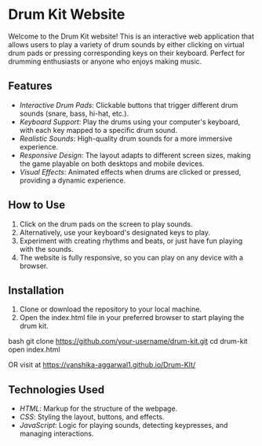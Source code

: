 # Drum Kit Website

Welcome to the Drum Kit website! This is an interactive web application that allows users to play a variety of drum sounds by either clicking on virtual drum pads or pressing corresponding keys on their keyboard. Perfect for drumming enthusiasts or anyone who enjoys making music.

## Features

- *Interactive Drum Pads*: Clickable buttons that trigger different drum sounds (snare, bass, hi-hat, etc.).
- *Keyboard Support*: Play the drums using your computer's keyboard, with each key mapped to a specific drum sound.
- *Realistic Sounds*: High-quality drum sounds for a more immersive experience.
- *Responsive Design*: The layout adapts to different screen sizes, making the game playable on both desktops and mobile devices.
- *Visual Effects*: Animated effects when drums are clicked or pressed, providing a dynamic experience.

## How to Use

1. Click on the drum pads on the screen to play sounds.
2. Alternatively, use your keyboard's designated keys to play.
3. Experiment with creating rhythms and beats, or just have fun playing with the sounds.
4. The website is fully responsive, so you can play on any device with a browser.

## Installation

1. Clone or download the repository to your local machine.
2. Open the index.html file in your preferred browser to start playing the drum kit.

bash
git clone https://github.com/your-username/drum-kit.git
cd drum-kit
open index.html

OR
 visit at https://vanshika-aggarwal1.github.io/Drum-KIt/


## Technologies Used

- *HTML*: Markup for the structure of the webpage.
- *CSS*: Styling the layout, buttons, and effects.
- *JavaScript*: Logic for playing sounds, detecting keypresses, and managing interactions.
